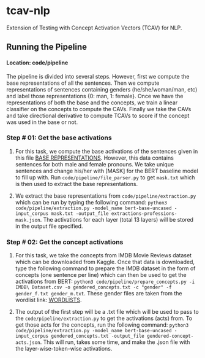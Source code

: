 # tcav-nlp
Extension of Testing with Concept Activation Vectors (TCAV) for NLP.

## Running the Pipeline
#### Location: code/pipeline

The pipeline is divided into several steps. However, first we compute the base representations of all the sentences. 
Then we compute representations of sentences containing genders (he/she/woman/man, etc) and label those representations {0: man, 1: female}.
Once we have the representations of both the base and the concepts, we train a linear classifier on the concepts to compute the CAVs.
Finally we take the CAVs and take directional derivative to compute TCAVs to score if the concept was used in the base or not.

### Step # 01: Get the base activations

1. For this task, we compute the base activations of the sentences given in this file <a href="https://github.com/DCSaunders/gender-debias/blob/master/data/handcrafted/handcrafted.ende">BASE REPRESENTATIONS</a>. However, this data contains sentences for both male and female pronouns. We take unique sentences and change his/her with [MASK] for the BERT baseline model to fill up with. Run ```code/pipeline/file_parser.py``` to get ```mask.txt``` which is then used to extract the base representations.

2. We extract the base representations from ```code/pipeline/extraction.py``` which can be run by typing the following command: ```python3 code/pipeline/extraction.py -model_name bert-base-uncased -input_corpus mask.txt -output_file extractions-professions-mask.json```. The activations for each layer (total 13 layers) will be stored in the output file specified.

### Step # 02: Get the concept activations

1. For this task, we take the concepts from IMDB Movie Reviews dataset which can be downloaded from Kaggle. Once that data is downloaded, type the following command to prepare the IMDB dataset in the form of concepts (one sentence per line) which can then be used to get the activations from BERT: ```python3 code/pipeline/prepare_concepts.py -i IMDB\ Dataset.csv -o gendered_concepts.txt -c "gender" -f gender_f.txt gender_m.txt```. These gender files are taken from the wordlist link: <a href="http://modelai.gettysburg.edu/2020/weat/student_materials/wordlists/">WORDLISTS</a>. 

2. The output of the first step will be a .txt file which will be used to pass to the ```code/pipeline/extraction.py``` to get the activations (acts) from. To get those acts for the concepts, run the following command: ```python3 code/pipeline/extraction.py -model_name bert-base-uncased -input_corpus gendered_concepts.txt -output_file gendered-concept-acts.json```. This will run, takes some time, and make the .json file with the layer-wise-token-wise activations.
